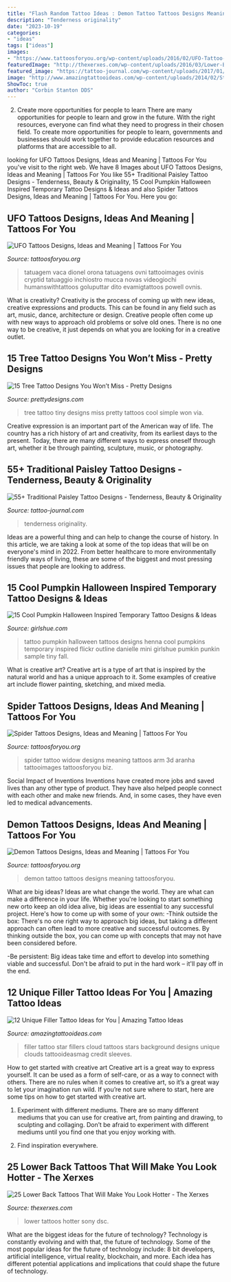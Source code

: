 ```yaml
---
title: "Flash Random Tattoo Ideas : Demon Tattoo Tattoos Designs Meaning Tattoosforyou"
description: "Tenderness originality"
date: "2023-10-19"
categories:
- "ideas"
tags: ["ideas"]
images:
- "https://www.tattoosforyou.org/wp-content/uploads/2016/02/UFO-Tattoo-Sleeve.jpg"
featuredImage: "http://thexerxes.com/wp-content/uploads/2016/03/Lower-Back-Tattoos-for-Women-Design-Ideas-Pictures.jpg"
featured_image: "https://tattoo-journal.com/wp-content/uploads/2017/01/Paisley-Tattoo-41-650x650.jpg"
image: "http://www.amazingtattooideas.com/wp-content/uploads/2014/02/Star-filler-tattoo1.jpg"
ShowToc: true
author: "Corbin Stanton DDS"
---
```



2) Create more opportunities for people to learn
There are many opportunities for people to learn and grow in the future. With the right resources, everyone can find what they need to progress in their chosen field. To create more opportunities for people to learn, governments and businesses should work together to provide education resources and platforms that are accessible to all.

	

		
looking for UFO Tattoos Designs, Ideas and Meaning | Tattoos For You you've visit to the right web. We have 8 Images about UFO Tattoos Designs, Ideas and Meaning | Tattoos For You like 55+ Traditional Paisley Tattoo Designs - Tenderness, Beauty &amp; Originality, 15 Cool Pumpkin Halloween Inspired Temporary Tattoo Designs &amp; Ideas and also Spider Tattoos Designs, Ideas and Meaning | Tattoos For You. Here you go:
		
    
## UFO Tattoos Designs, Ideas And Meaning | Tattoos For You

<img loading=lazy src="https://www.tattoosforyou.org/wp-content/uploads/2016/02/UFO-Tattoo-Sleeve.jpg" onerror="this.onerror=null;this.src='https://tse1.mm.bing.net/th?id=OIP.0ZoC1mJNX0wggCnrbvV4uAHaLE&amp;pid=15.1';" alt="UFO Tattoos Designs, Ideas and Meaning | Tattoos For You">

_Source: tattoosforyou.org_

>tatuagem vaca dionel orona tatuagens ovni tattooimages ovinis cryptid tatuaggio inchiostro mucca novas videogiochi humanswithtattoos goluputtar dito evamigtattoos powell ovnis. 

	

What is creativity?
Creativity is the process of coming up with new ideas, creative expressions and products. This can be found in any field such as art, music, dance, architecture or design. Creative people often come up with new ways to approach old problems or solve old ones. There is no one way to be creative, it just depends on what you are looking for in a creative outlet.

    
## 15 Tree Tattoo Designs You Won’t Miss - Pretty Designs

<img loading=lazy src="http://www.prettydesigns.com/wp-content/uploads/2014/12/Tiny-Tree-Tattoo-Design.jpg" onerror="this.onerror=null;this.src='https://tse3.mm.bing.net/th?id=OIP.95zD2yrYgVovj1UIRrnGkAHaJ7&amp;pid=15.1';" alt="15 Tree Tattoo Designs You Won’t Miss - Pretty Designs">

_Source: prettydesigns.com_

>tree tattoo tiny designs miss pretty tattoos cool simple won via. 

	

Creative expression is an important part of the American way of life. The country has a rich history of art and creativity, from its earliest days to the present. Today, there are many different ways to express oneself through art, whether it be through painting, sculpture, music, or photography.

    
## 55+ Traditional Paisley Tattoo Designs - Tenderness, Beauty &amp; Originality

<img loading=lazy src="https://tattoo-journal.com/wp-content/uploads/2017/01/Paisley-Tattoo-41-650x650.jpg" onerror="this.onerror=null;this.src='https://tse1.mm.bing.net/th?id=OIP.IRrJfBjv9DpXe6ImUy2YpAHaHa&amp;pid=15.1';" alt="55+ Traditional Paisley Tattoo Designs - Tenderness, Beauty &amp; Originality">

_Source: tattoo-journal.com_

>tenderness originality. 

	

Ideas are a powerful thing and can help to change the course of history. In this article, we are taking a look at some of the top ideas that will be on everyone's mind in 2022. From better healthcare to more environmentally friendly ways of living, these are some of the biggest and most pressing issues that people are looking to address.

    
## 15 Cool Pumpkin Halloween Inspired Temporary Tattoo Designs &amp; Ideas

<img loading=lazy src="http://www.girlshue.com/wp-content/uploads/2014/08/15-Cool-Pumpkin-Halloween-Inspired-Temporary-Tattoo-Designs-Ideas-2014-8.jpg" onerror="this.onerror=null;this.src='https://tse2.mm.bing.net/th?id=OIP.4kVez3vIYYuvsIEm_W1UGwHaMa&amp;pid=15.1';" alt="15 Cool Pumpkin Halloween Inspired Temporary Tattoo Designs &amp; Ideas">

_Source: girlshue.com_

>tattoo pumpkin halloween tattoos designs henna cool pumpkins temporary inspired flickr outline danielle mini girlshue pumkin punkin sample tiny fall. 

	

What is creative art?
Creative art is a type of art that is inspired by the natural world and has a unique approach to it. Some examples of creative art include flower painting, sketching, and mixed media.

    
## Spider Tattoos Designs, Ideas And Meaning | Tattoos For You

<img loading=lazy src="http://www.tattoosforyou.org/wp-content/uploads/2013/11/Spider-Tattoo-Designs.jpg" onerror="this.onerror=null;this.src='https://tse1.mm.bing.net/th?id=OIP.FuGEM64uWlbQTHZANmUlcAHaJ4&amp;pid=15.1';" alt="Spider Tattoos Designs, Ideas and Meaning | Tattoos For You">

_Source: tattoosforyou.org_

>spider tattoo widow designs meaning tattoos arm 3d aranha tattooimages tattoosforyou biz. 

	

Social Impact of Inventions
Inventions have created more jobs and saved lives than any other type of product. They have also helped people connect with each other and make new friends. And, in some cases, they have even led to medical advancements.

    
## Demon Tattoos Designs, Ideas And Meaning | Tattoos For You

<img loading=lazy src="http://www.tattoosforyou.org/wp-content/uploads/2013/11/Free-Demon-Tattoo-Designs.jpg" onerror="this.onerror=null;this.src='https://tse2.mm.bing.net/th?id=OIP.rSo0nDu6dAtjRcNqoBmcegHaJ3&amp;pid=15.1';" alt="Demon Tattoos Designs, Ideas and Meaning | Tattoos For You">

_Source: tattoosforyou.org_

>demon tattoo tattoos designs meaning tattoosforyou. 

	

What are big ideas?
Ideas are what change the world. They are what can make a difference in your life. Whether you're looking to start something new orto keep an old idea alive, big ideas are essential to any successful project. Here's how to come up with some of your own: 
-Think outside the box: There's no one right way to approach big ideas, but taking a different approach can often lead to more creative and successful outcomes. By thinking outside the box, you can come up with concepts that may not have been considered before. 

-Be persistent: Big ideas take time and effort to develop into something viable and successful. Don't be afraid to put in the hard work – it'll pay off in the end.

    
## 12 Unique Filler Tattoo Ideas For You | Amazing Tattoo Ideas

<img loading=lazy src="http://www.amazingtattooideas.com/wp-content/uploads/2014/02/Star-filler-tattoo1.jpg" onerror="this.onerror=null;this.src='https://tse4.mm.bing.net/th?id=OIP.trAwz8u8sWPXXGytX5xLMgHaOM&amp;pid=15.1';" alt="12 Unique Filler Tattoo Ideas for You | Amazing Tattoo Ideas">

_Source: amazingtattooideas.com_

>filler tattoo star fillers cloud tattoos stars background designs unique clouds tattooideasmag credit sleeves. 

	

How to get started with creative art
Creative art is a great way to express yourself. It can be used as a form of self-care, or as a way to connect with others. There are no rules when it comes to creative art, so it’s a great way to let your imagination run wild. If you’re not sure where to start, here are some tips on how to get started with creative art.
1. Experiment with different mediums. There are so many different mediums that you can use for creative art, from painting and drawing, to sculpting and collaging. Don’t be afraid to experiment with different mediums until you find one that you enjoy working with.

2. Find inspiration everywhere.

    
## 25 Lower Back Tattoos That Will Make You Look Hotter - The Xerxes

<img loading=lazy src="http://thexerxes.com/wp-content/uploads/2016/03/Lower-Back-Tattoos-for-Women-Design-Ideas-Pictures.jpg" onerror="this.onerror=null;this.src='https://tse3.mm.bing.net/th?id=OIP.waaWfkpm4hyMF9J76dFhwQHaJ5&amp;pid=15.1';" alt="25 Lower Back Tattoos That Will Make You Look Hotter - The Xerxes">

_Source: thexerxes.com_

>lower tattoos hotter sony dsc. 

	

What are the biggest ideas for the future of technology?
Technology is constantly evolving and with that, the future of technology. Some of the most popular ideas for the future of technology include: 8 bit developers, artificial intelligence, virtual reality, blockchain, and more. Each idea has different potential applications and implications that could shape the future of technology.

